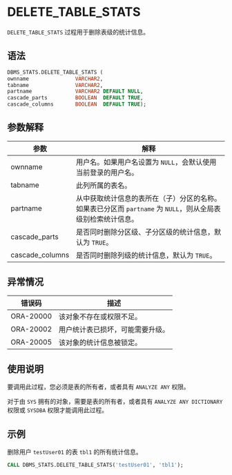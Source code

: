 # DELETE_TABLE_STATS 

`DELETE_TABLE_STATS` 过程用于删除表级的统计信息。

## 语法 

```sql
DBMS_STATS.DELETE_TABLE_STATS (
ownname               VARCHAR2, 
tabname               VARCHAR2, 
partname              VARCHAR2 DEFAULT NULL,
cascade_parts         BOOLEAN  DEFAULT TRUE, 
cascade_columns       BOOLEAN  DEFAULT TRUE);
```



## 参数解释 

|       参数       |                               解释                              |
|-----------------|-----------------------------------------------------------------|
| ownname         | 用户名。如果用户名设置为 `NULL`，会默认使用当前登录的用户名。              |
| tabname         | 此列所属的表名。                                                        |
| partname        | 从中获取统计信息的表所在（子）分区的名称。如果表已分区而 `partname` 为 `NULL`，则从全局表级别检索统计信息。 |
| cascade_parts   | 是否同时删除分区级、子分区级的统计信息，默认为 `TRUE`。                     |
| cascade_columns | 是否同时删除列级的统计信息，默认为 `TRUE`。                                 |



## 异常情况 

|    错误码    |        描述     |
|-----------|------------------|
| ORA-20000 | 该对象不存在或权限不足。     |
| ORA-20002 | 用户统计表已损坏，可能需要升级。 |
| ORA-20005 | 该对象的统计信息被锁定。     |



## 使用说明 

要调用此过程，您必须是表的所有者，或者具有 `ANALYZE ANY` 权限。

对于由 `SYS` 拥有的对象，需要是表的所有者，或者具有 `ANALYZE ANY DICTIONARY` 权限或 `SYSDBA` 权限才能调用此过程。

## 示例 

删除用户 `testUser01` 的表 `tbl1` 的所有统计信息。

```sql
CALL DBMS_STATS.DELETE_TABLE_STATS('testUser01', 'tbl1');
```